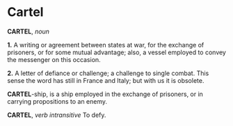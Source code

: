 # Cartel

**CARTEL**, _noun_

**1.** A writing or agreement between states at war, for the exchange of prisoners, or for some mutual advantage; also, a vessel employed to convey the messenger on this occasion.

**2.** A letter of defiance or challenge; a challenge to single combat. This sense the word has still in France and Italy; but with us it is obsolete.

**CARTEL**\-ship, is a ship employed in the exchange of prisoners, or in carrying propositions to an enemy.

**CARTEL**, _verb intransitive_ To defy.